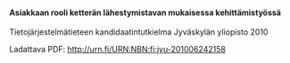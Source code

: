 #### Asiakkaan rooli ketterän lähestymistavan mukaisessa kehittämistyössä

Tietojärjestelmätieteen kandidaatintutkielma Jyväskylän yliopisto 2010
 
Ladattava PDF: http://urn.fi/URN:NBN:fi:jyu-201006242158
